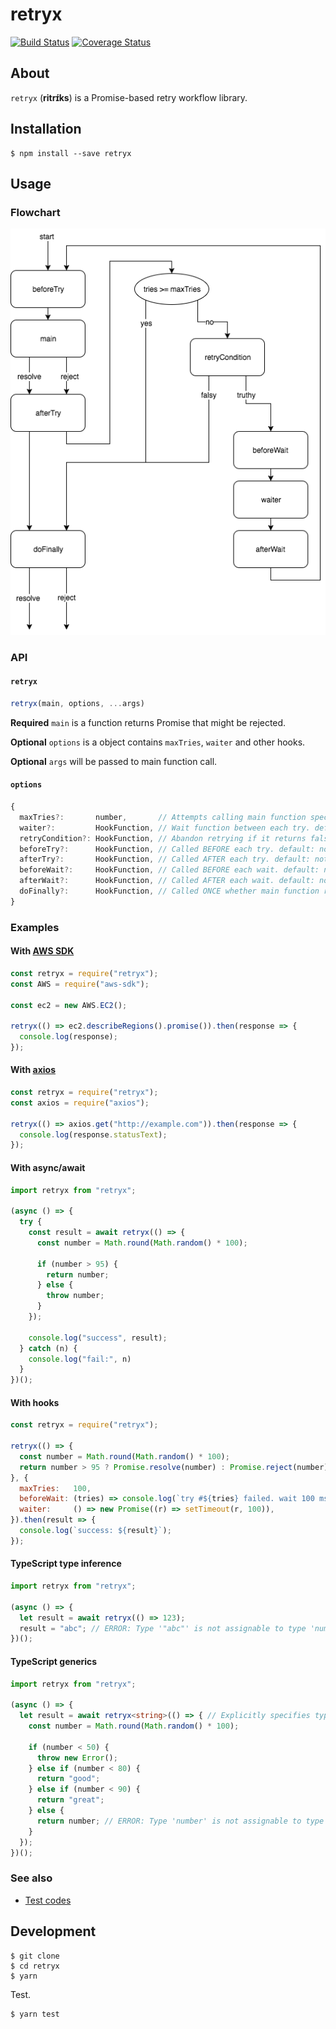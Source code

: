 # retryx

[![Build Status](https://travis-ci.org/y13i/retryx.svg?branch=master)](https://travis-ci.org/y13i/retryx)
[![Coverage Status](https://coveralls.io/repos/github/y13i/retryx/badge.svg?branch=master)](https://coveralls.io/github/y13i/retryx?branch=master)

## About

`retryx` (__ritrɪ́ks__) is a Promise-based retry workflow library.

## Installation

```
$ npm install --save retryx
```

## Usage

### Flowchart

![retryx flowchart](docs/diagram.png)

### API

#### `retryx`

```javascript
retryx(main, options, ...args)
```

**Required** `main` is a function returns Promise that might be rejected.

**Optional** `options` is a object contains `maxTries`, `waiter` and other hooks.

**Optional** `args` will be passed to main function call.

#### `options`

```javascript
{
  maxTries?:       number,       // Attempts calling main function specified times or until succeeds. default: 5
  waiter?:         HookFunction, // Wait function between each try. default: exponential, 100ms, 400ms, 900ms, 1600ms and so on
  retryCondition?: HookFunction, // Abandon retrying if it returns falsy value. default: always true
  beforeTry?:      HookFunction, // Called BEFORE each try. default: nothing to do
  afterTry?:       HookFunction, // Called AFTER each try. default: nothing to do
  beforeWait?:     HookFunction, // Called BEFORE each wait. default: nothing to do
  afterWait?:      HookFunction, // Called AFTER each wait. default: nothing to do
  doFinally?:      HookFunction, // Called ONCE whether main function resolved or rejected. default: nothing to do
}
```

### Examples

#### With [AWS SDK](https://github.com/aws/aws-sdk-js)

```javascript
const retryx = require("retryx");
const AWS = require("aws-sdk");

const ec2 = new AWS.EC2();

retryx(() => ec2.describeRegions().promise()).then(response => {
  console.log(response);
});
```

#### With [axios](https://github.com/mzabriskie/axios)

```javascript
const retryx = require("retryx");
const axios = require("axios");

retryx(() => axios.get("http://example.com")).then(response => {
  console.log(response.statusText);
});
```

#### With async/await

```javascript
import retryx from "retryx";

(async () => {
  try {
    const result = await retryx(() => {
      const number = Math.round(Math.random() * 100);

      if (number > 95) {
        return number;
      } else {
        throw number;
      }
    });

    console.log("success", result);
  } catch (n) {
    console.log("fail:", n)
  }
})();
```

#### With hooks

```javascript
const retryx = require("retryx");

retryx(() => {
  const number = Math.round(Math.random() * 100);
  return number > 95 ? Promise.resolve(number) : Promise.reject(number);
}, {
  maxTries:   100,
  beforeWait: (tries) => console.log(`try #${tries} failed. wait 100 ms`),
  waiter:     () => new Promise((r) => setTimeout(r, 100)),
}).then(result => {
  console.log(`success: ${result}`);
});
```

#### TypeScript type inference

```typescript
import retryx from "retryx";

(async () => {
  let result = await retryx(() => 123);
  result = "abc"; // ERROR: Type '"abc"' is not assignable to type 'number'.
})();
```

#### TypeScript generics

```typescript
import retryx from "retryx";

(async () => {
  let result = await retryx<string>(() => { // Explicitly specifies type of promised value to return.
    const number = Math.round(Math.random() * 100);

    if (number < 50) {
      throw new Error();
    } else if (number < 80) {
      return "good";
    } else if (number < 90) {
      return "great";
    } else {
      return number; // ERROR: Type 'number' is not assignable to type 'string | Promise<string>'.
    }
  });
})();
```

### See also

- [Test codes](test/)

## Development

```
$ git clone
$ cd retryx
$ yarn
```

Test.

```
$ yarn test
```
